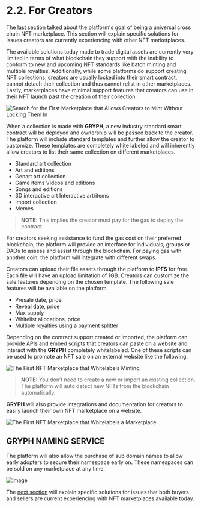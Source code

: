 # 2.2. For Creators

The [last section](./2.1.-overview.md) talked about the platform's goal of being a universal cross chain NFT marketplace. This section will explain specific solutions for issues creators are currently experiencing with other NFT marketplaces. 

The available solutions today made to trade digital assets are currently very limited in terms of what blockchain they support with the inability to conform to new and upcoming NFT standards like batch minting and multiple royalties. Additionally, while some platforms do support creating NFT collections, creators are usually locked into their smart contract, cannot detach their collection and thus cannot relist in other marketplaces. Lastly, marketplaces have minimal support features that creators can use in their NFT launch past the creation of their collection.

![Search for the First Marketplace that Allows Creators to Mint Without Locking Them In](https://user-images.githubusercontent.com/120378/154850516-13b8d8c1-91dd-4b6e-9dd6-510ebb3c8c2b.png)

When a collection is made with **GRYPH**, a new industry standard smart contract will be deployed and ownership will be passed back to the creator. The platform will include standard templates and further allow the creator to customize. These templates are completely white labeled and will inherently allow creators to list their same collection on different marketplaces.

* Standard art collection
* Art and editions
* Genart art collection
* Game items Videos and editions
* Songs and editions
* 3D interactive art Interactive art/items
* Import collection
* Memes

> **NOTE**: This implies the creator must pay for the gas to deploy the contract

For creators seeking assistance to fund the gas cost on their preferred blockchain, the platform will provide an interface for individuals, groups or DAOs to assess and assist through the blockchain. For paying gas with another coin, the platform will integrate with different swaps.

Creators can upload their file assets through the platform to **IPFS** for free. Each file will have an upload limitation of 1GB. Creators can customize the sale features depending on the chosen template. The following sale features will be available on the platform.

* Presale date, price
* Reveal date, price
* Max supply
* Whitelist allocations, price
* Multiple royalties using a payment splitter

Depending on the contract support created or imported, the platform can provide APIs and embed scripts that creators can paste on a website and interact with the **GRYPH** completely whitelabeled. One of these scripts can be used to promote an NFT sale on an external website like the following.

![The First NFT Marketplace that Whitelabels Minting](https://user-images.githubusercontent.com/120378/154843785-786c6728-fe4b-4739-84a4-4acbb8cd0804.png)

> **NOTE:** You don’t need to create a new or import an existing collection. The platform will auto detect new NFTs from the blockchain automatically.

**GRYPH** will also provide integrations and documentation for creators to easily launch their own NFT marketplace on a website.

![The First NFT Marketplace that Whitelabels a Marketplace](https://user-images.githubusercontent.com/120378/154843797-25d064c7-d444-4484-921b-aae586bbb1ff.png)

## GRYPH NAMING SERVICE

The platform will also allow the purchase of sub domain names to allow early adopters to secure their namespace early on. These namespaces can be sold on any marketplace at any time.

![image](https://user-images.githubusercontent.com/120378/154891265-58d59212-b528-4c57-b95a-d179343ae421.png)

The [next section](./2.3.-for-buyers-and-sellers.md) will explain specific solutions for issues that both buyers and sellers are current experiencing with NFT marketplaces available today.
